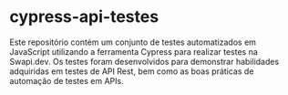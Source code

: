 # cypress-api-testes
Este repositório contém um conjunto de testes automatizados em JavaScript utilizando a ferramenta Cypress para realizar testes na Swapi.dev. Os testes foram desenvolvidos para demonstrar habilidades adquiridas em testes de API Rest, bem como as boas práticas de automação de testes em APIs.
